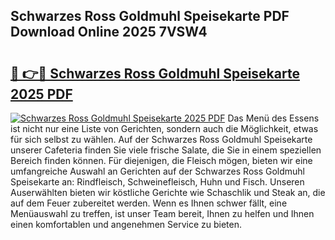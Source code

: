 ## Schwarzes Ross Goldmuhl Speisekarte PDF Download Online 2025 7VSW4

# <h2><a href="http://gcdpygn.nevu.top/?p=Schwarzes+Ross+Goldmuhl+Speisekarte">🔗 👉🔴 Schwarzes Ross Goldmuhl Speisekarte 2025 PDF</a></h2>

[![Schwarzes Ross Goldmuhl Speisekarte 2025 PDF](https://i.imgur.com/dBaPXMq.png)](http://gcdpygn.nevu.top/?p=Schwarzes+Ross+Goldmuhl+Speisekarte)
Das Menü des Essens ist nicht nur eine Liste von Gerichten, sondern auch die Möglichkeit, etwas für sich selbst zu wählen. Auf der Schwarzes Ross Goldmuhl Speisekarte unserer Cafeteria finden Sie viele frische Salate, die Sie in einem speziellen Bereich finden können. Für diejenigen, die Fleisch mögen, bieten wir eine umfangreiche Auswahl an Gerichten auf der Schwarzes Ross Goldmuhl Speisekarte an: Rindfleisch, Schweinefleisch, Huhn und Fisch. Unseren Auserwählten bieten wir köstliche Gerichte wie Schaschlik und Steak an, die auf dem Feuer zubereitet werden. Wenn es Ihnen schwer fällt, eine Menüauswahl zu treffen, ist unser Team bereit, Ihnen zu helfen und Ihnen einen komfortablen und angenehmen Service zu bieten.
